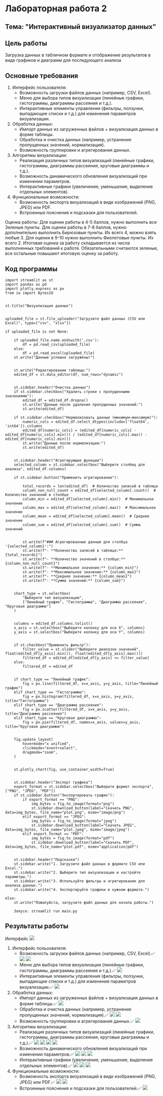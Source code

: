 # Лабораторная работа 2

## Тема: "Интерактивный визуализатор данных"

## Цель работы

 Загрузка данных в табличном формате и отображение результатов в виде графиков и диаграмм для последующего анализа

## Основные требования

1. Интерфейс пользователя:
    - Возможность загрузки файлов данных (например, CSV, Excel).
    - Меню для выбора типов визуализации (линейные графики, гистограммы, диаграммы рассеяния и т.д.).
    - Интерактивные элементы управления (фильтры, ползунки, выпадающие списки и т.д.) для изменения параметров визуализации.
2. Обработка данных:
    - Импорт данных из загруженных файлов + визуализация данных в форме таблицы.
    - Обработка и очистка данных (например, устранение пропущенных значений, нормализация).
    - Возможность группировки и агрегирования данных.
3. Алгоритмы визуализации:
    - Реализация различных типов визуализаций (линейные графики, гистограммы, диаграммы рассеяния, круговые диаграммы и т.д.).
    - Возможность динамического обновления визуализаций при изменении параметров.
    - Интерактивные графики (увеличение, уменьшение, выделение отдельных элементов).
4. Функциональные возможности:
    - Возможность экспорта визуализаций в виде изображений (PNG, JPEG) или PDF.
    - Встроенные пояснения и подсказки для пользователей.

    
Оценка работы:
Для оценки работы в 4-5 баллов, нужно выполнить все Зеленые пункты.
Для оценки работы в 7-8 баллов, нужно дополнительно выполнить Бирюзовые пункты. Их всего 4, можно взять любые 3. 
Для оценки в 9-10 нужно выполнить Фиолетовые пункты. Их всего 2.
Итоговая оценка за работу складывается из числа выполненных требований к работе. Обязательными считаются зеленые, все остальные повышают итоговую оценку за работу. 

 

## Код программы

```
import streamlit as st
import pandas as pd
import plotly.express as px
from io import BytesIO

 
st.title("Визуализация данных")

 
uploaded_file = st.file_uploader("Загрузите файл данных (CSV или Excel)", type=["csv", "xlsx"])

if uploaded_file is not None:
    
    if uploaded_file.name.endswith('.csv'):
        df = pd.read_csv(uploaded_file)
    else:
        df = pd.read_excel(uploaded_file)
    st.write("Данные успешно загружены!")

    
    st.write("Редактирование таблицы:")
    edited_df = st.data_editor(df, num_rows="dynamic")  

   
    st.sidebar.header("Очистка данных")
    if st.sidebar.checkbox("Удалить строки с пропущенными значениями"):
        edited_df = edited_df.dropna()
        st.write("Данные после удаления пропущенных значений:")
        st.write(edited_df)

    if st.sidebar.checkbox("Нормализовать данные (минимум-максимум)"):
        numeric_cols = edited_df.select_dtypes(include=['float64', 'int64']).columns
        edited_df[numeric_cols] = (edited_df[numeric_cols] - edited_df[numeric_cols].min()) / (edited_df[numeric_cols].max() - edited_df[numeric_cols].min())
        st.write("Данные после нормализации:")
        st.write(edited_df)

    
    st.sidebar.header("Агрегирующие функции")
    selected_column = st.sidebar.selectbox("Выберите столбец для анализа", edited_df.columns)

    if st.sidebar.button("Применить агрегирование"):
        
        total_records = len(edited_df)  # Количество записей в таблице
        column_non_null_count = edited_df[selected_column].count()  # Количество значений в столбце
        column_min = edited_df[selected_column].min()  # Минимальное значение
        column_max = edited_df[selected_column].max()  # Максимальное значение
        column_mean = edited_df[selected_column].mean()  # Среднее значение
        column_sum = edited_df[selected_column].sum()  # Сумма значений

        
        st.write(f"### Агрегированные данные для столбца '{selected_column}':")
        st.write(f"- **Количество записей в таблице:** {total_records}")
        st.write(f"- **Количество значений в столбце:** {column_non_null_count}")
        st.write(f"- **Минимальное значение:** {column_min}")
        st.write(f"- **Максимальное значение:** {column_max}")
        st.write(f"- **Среднее значение:** {column_mean}")
        st.write(f"- **Сумма значений:** {column_sum}")

    
    chart_type = st.selectbox(
        "Выберите тип визуализации",
        ["Линейный график", "Гистограмма", "Диаграмма рассеяния", "Круговая диаграмма"]
    )

    
    columns = edited_df.columns.tolist()
    x_axis = st.selectbox("Выберите колонку для оси X", columns)
    y_axis = st.selectbox("Выберите колонку для оси Y", columns)

   
    if st.checkbox("Применить фильтр"):
        filter_value = st.slider("Выберите диапазон значений", float(edited_df[y_axis].min()), float(edited_df[y_axis].max()))
        filtered_df = edited_df[edited_df[y_axis] <= filter_value]
    else:
        filtered_df = edited_df

    
    if chart_type == "Линейный график":
        fig = px.line(filtered_df, x=x_axis, y=y_axis, title="Линейный график")
    elif chart_type == "Гистограмма":
        fig = px.histogram(filtered_df, x=x_axis, y=y_axis, title="Гистограмма")
    elif chart_type == "Диаграмма рассеяния":
        fig = px.scatter(filtered_df, x=x_axis, y=y_axis, title="Диаграмма рассеяния")
    elif chart_type == "Круговая диаграмма":
        fig = px.pie(filtered_df, names=x_axis, values=y_axis, title="Круговая диаграмма")

  
    fig.update_layout(
        hovermode="x unified",  
        clickmode="event+select",  
        dragmode="zoom",  
    )

   
    st.plotly_chart(fig, use_container_width=True)

   
    st.sidebar.header("Экспорт графика")
    export_format = st.sidebar.selectbox("Выберите формат экспорта", ["PNG", "JPEG", "PDF"])
    if st.sidebar.button("Экспортировать график"):
        if export_format == "PNG":
            img_bytes = fig.to_image(format="png")
            st.sidebar.download_button(label="Скачать PNG", data=img_bytes, file_name="plot.png", mime="image/png")
        elif export_format == "JPEG":
            img_bytes = fig.to_image(format="jpeg")
            st.sidebar.download_button(label="Скачать JPEG", data=img_bytes, file_name="plot.jpeg", mime="image/jpeg")
        elif export_format == "PDF":
            img_bytes = fig.to_image(format="pdf")
            st.sidebar.download_button(label="Скачать PDF", data=img_bytes, file_name="plot.pdf", mime="application/pdf")

   
    st.sidebar.header("Подсказки")
    st.sidebar.write("1. Загрузите файл данных в формате CSV или Excel.")
    st.sidebar.write("2. Выберите тип визуализации и настройте параметры.")
    st.sidebar.write("3. Используйте фильтры и агрегирование для анализа данных.")
    st.sidebar.write("4. Экспортируйте графики в нужном формате.")

else:
    st.write("Пожалуйста, загрузите файл данных для начала работы.")
    
    Запуск: streamlit run main.py

```
 
## Результаты работы

Интерфейс
 ![](0.png)
 
1. Интерфейс пользователя:
    - Возможность загрузки файлов данных (например, CSV, Excel).✅
   ![](1.png)
   ![](11.png)
    - Меню для выбора типов визуализации (линейные графики, гистограммы, диаграммы рассеяния и т.д.).✅
   ![](12.png)
    - Интерактивные элементы управления (фильтры, ползунки, выпадающие списки и т.д.) для изменения параметров визуализации.✅
   ![](13.png)
2. Обработка данных:
    - Импорт данных из загруженных файлов + визуализация данных в форме таблицы.✅
   ![](21.png)
    - Обработка и очистка данных (например, устранение пропущенных значений, нормализация).✅
   ![](22.png)
   ![](222.png)
    - Возможность группировки и агрегирования данных.✅
   ![](23.png)
3. Алгоритмы визуализации:
    - Реализация различных типов визуализаций (линейные графики, гистограммы, диаграммы рассеяния, круговые диаграммы и т.д.).✅
   ![](31.png)
   ![](32.png)
   ![](33.png)
   ![](34.png)
    - Возможность динамического обновления визуализаций при изменении параметров.✅
   ![](331.png)
   ![](332.png)
   ![](333.png)
    - Интерактивные графики (увеличение, уменьшение, выделение отдельных элементов).✅
   ![](3331.png)
   ![](3332.png)
   ![](3333.png)
4. Функциональные возможности:
    - Возможность экспорта визуализаций в виде изображений (PNG, JPEG) или PDF.✅
   ![](41.png)
   ![](42.png)
    - Встроенные пояснения и подсказки для пользователей.✅
   ![](441.png)
 

